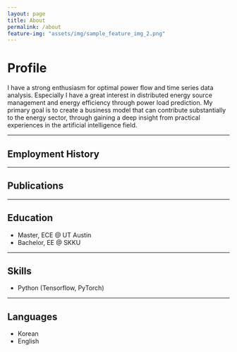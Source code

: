 ```yaml
---
layout: page
title: About
permalink: /about
feature-img: "assets/img/sample_feature_img_2.png"
---
```


# Profile

I have a strong enthusiasm for optimal power flow and time series data analysis. Especially I have a great interest in distributed energy source management and energy efficiency through power load prediction.
My primary goal is to create a business model that can contribute substantially to the energy sector, through gaining a deep insight from practical experiences in the artificial intelligence field.

---

## Employment History

---

## Publications

---

## Education
- Master, ECE @ UT Austin
- Bachelor, EE @ SKKU

---

## Skills
- Python (Tensorflow, PyTorch)

---

## Languages
- Korean
- English